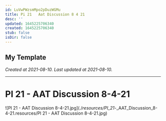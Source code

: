 ```yaml
---
id: LuVwPWzsmMpo2pDuzWGMu
title: Pi 21   Aat Discussion 8 4 21
desc: ''
updated: 1645225706340
created: 1645225706340
stub: false
isDir: false
---
```

My Template
---

_Created at 2021-08-10._
_Last updated at 2021-08-10._




---

# PI 21 - AAT Discussion 8-4-21


![PI 21 - AAT Discussion 8-4-21.jpg](./_resources/PI_21_-_AAT_Discussion_8-4-21.resources/PI 21 - AAT Discussion 8-4-21.jpg)

